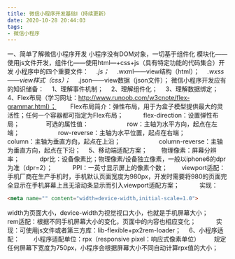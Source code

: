 ```yaml
---
title: 微信小程序开发基础Ⅰ（持续更新）
date: 2020-10-28 20:44:03
tags:
- 微信小程序
---
```

一、简单了解微信小程序开发
小程序没有DOM对象，一切基于组件化
模块化——使用js文件开发，组件化——使用html—+css+js（具有特定功能的代码集合）开发
小程序中的四个重要文件：
&#8195;*.js；
&#8195;*.wxml——view结构（html）；
&#8195;*.wxss——view样式（css）；
&#8195;*.json——view数据（json文件）；
微信小程序开发应有的知识储备：
&#8195;1、理解事件机制；
&#8195;2、理解组件化；
&#8195;3、理解数据绑定；
&#8195;4、Flex布局（学习网址：http://www.runoob.com/w3cnote/flex-grammar.html）；
&#8195;&#8195;Flex布局简介：弹性布局，用于为盒子模型提供最大的灵活性；任何一个容器都可指定为Flex布局；
&#8195;&#8195;&#8195;flex-direction：设置弹性布局；
&#8195;&#8195;&#8195;&#8195;可选的属性值：
&#8195;&#8195;&#8195;&#8195;&#8195;&#8195;row：主轴为水平方向，起点在左端；
&#8195;&#8195;&#8195;&#8195;&#8195;&#8195;row-reverse：主轴为水平位置，起点在右端；
&#8195;&#8195;&#8195;&#8195;&#8195;&#8195;column：主轴为垂直方向，起点在上沿；
&#8195;&#8195;&#8195;&#8195;&#8195;&#8195;column-reverse：主轴为垂直方向，起点在下沿；
&#8195;5、移动端适配方案；
&#8195;&#8195;物理像素：屏幕分辨率；
&#8195;&#8195;&#8195;dpr比：设备像素比；物理像素/设备独立像素，一般以iphone6的dpr为准（dpr=2）；
&#8195;&#8195;&#8195;PPI：一英寸显示屏上的像素个数；
&#8195;&#8195;viewport适配：手机厂商在生产手机时，手机默认页面宽度为980px，开发时需要将980的页面完全显示在手机屏幕上且无滚动条显示而引入viewport适配方案；
&#8195;&#8195;&#8195;实现：
```html
<meta name="" content="width=device-width,initial-scale=1.0">
```
width为页面大小，device-width为视觉视口大小，也就是手机屏幕大小；
&#8195;&#8195;rem适配：根据不同手机屏幕大小的变化，页面中的内容也相应变化；
&#8195;&#8195;&#8195;实现：可使用js文件或者第三方库：lib-flexible+px2rem-loader；
&#8195;6、小程序适配：
&#8195;&#8195;小程序适配单位：rpx（responsive pixel：响应式像素单位）
&#8195;&#8195;规定任何屏幕下宽度为750px，小程序会根据屏幕大小不同自动计算rpx值的大小；